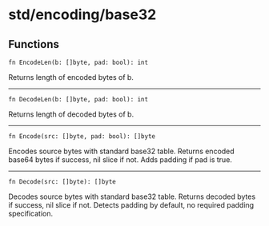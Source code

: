 # std/encoding/base32

## Functions

```jule
fn EncodeLen(b: []byte, pad: bool): int
```
Returns length of encoded bytes of b.

---

```jule
fn DecodeLen(b: []byte, pad: bool): int
```
Returns length of decoded bytes of b.

---

```jule
fn Encode(src: []byte, pad: bool): []byte
```
Encodes source bytes with standard base32 table. Returns encoded base64 bytes if success, nil slice if not. Adds padding if pad is true.

---

```jule
fn Decode(src: []byte): []byte
```
Decodes source bytes with standard base32 table. Returns decoded bytes if success, nil slice if not. Detects padding by default, no required padding specification.